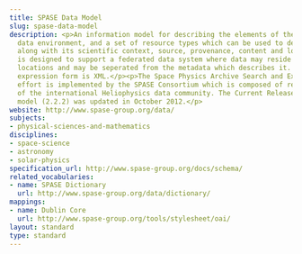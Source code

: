 ```yaml
---
title: SPASE Data Model
slug: spase-data-model
description: <p>An information model for describing the elements of the heliophysics
  data environment, and a set of resource types which can be used to describe data
  along with its scientific context, source, provenance, content and location. It
  is designed to support a federated data system where data may reside at different
  locations and may be seperated from the metadata which describes it. The preferred
  expression form is XML.</p><p>The Space Physics Archive Search and Extract (SPASE)
  effort is implemented by the SPASE Consortium which is composed of representatives
  of the international Heliophysics data community. The Current Release of the data
  model (2.2.2) was updated in October 2012.</p>
website: http://www.spase-group.org/data/
subjects:
- physical-sciences-and-mathematics
disciplines:
- space-science
- astronomy
- solar-physics
specification_url: http://www.spase-group.org/docs/schema/
related_vocabularies:
- name: SPASE Dictionary
  url: http://www.spase-group.org/data/dictionary/
mappings:
- name: Dublin Core
  url: http://www.spase-group.org/tools/stylesheet/oai/
layout: standard
type: standard
---
```


